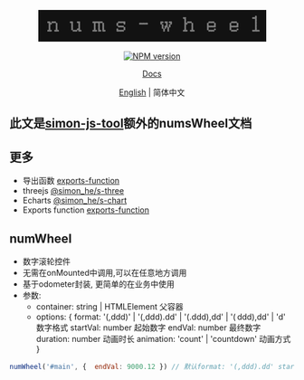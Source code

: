 <p align="center">
<img  src="./assets/icon.jpg" alt="numsWheel">
</p>
<p align="center"><a href="https://www.npmjs.com/package/@simon_he/nums-wheel"><img src="https://img.shields.io/npm/v/@simon_he/nums-wheel?color=3fb883&amp;label=" alt="NPM version"></a></p>
<p align="center"><a href="https://www.hejian.club/posts/nums-wheel-zh">Docs</a></p>
<p align="center"> <a href="./README_en.md">English</a> | 简体中文</p>

## 此文是[simon-js-tool](https://www.npmjs.com/package/simon-js-tool)额外的numsWheel文档

## 更多
- 导出函数 [exports-function](https://github.com/SimonHe1995/exportsFunction)
- threejs [@simon_he/s-three](https://github.com/SimonHe1995/sThree)
- Echarts [@simon_he/s-chart](https://github.com/SimonHe1995/sCharts)
- Exports function [exports-function](https://github.com/SimonHe1995/exportsFunction)

## numWheel
- 数字滚轮控件
- 无需在onMounted中调用,可以在任意地方调用
- 基于odometer封装, 更简单的在业务中使用
- 参数:
  - container: string | HTMLElement 父容器
  - options: {  format: '(,ddd)' | '(,ddd).dd' | '(.ddd),dd' | '( ddd),dd' | 'd' 数字格式 startVal: number 起始数字 endVal: number 最终数字  duration: number 动画时长  animation: 'count' | 'countdown' 动画方式 }
```javascript
numWheel('#main', {  endVal: 9000.12 }) // 默认format: '(,ddd).dd' startVal: 0 duration: 500 animation: 'countdown', 可以自定义format, startVal, duration, animation
```
